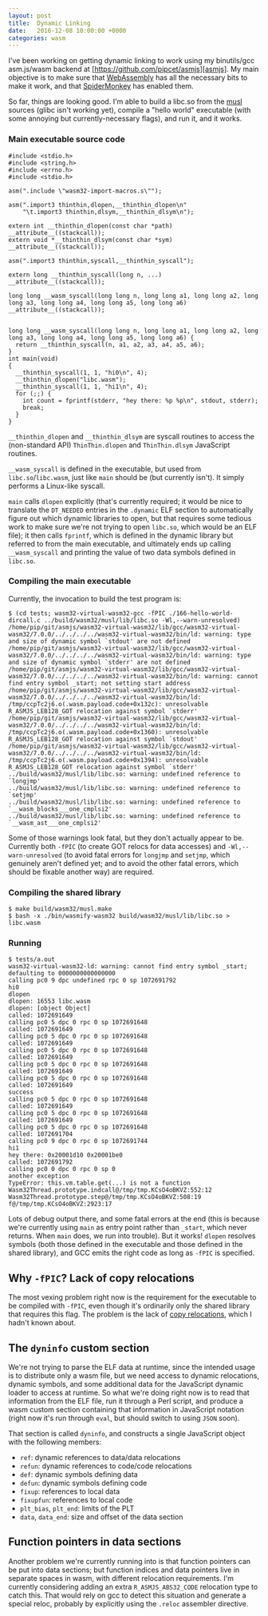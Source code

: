 ```yaml
---
layout: post
title:  Dynamic Linking
date:   2016-12-08 10:00:00 +0000
categories: wasm
---
```

I've been working on getting dynamic linking to work using my binutils/gcc asm.js/wasm backend at [https://github.com/pipcet/asmjs][asmjs]. My main objective is to make sure that [WebAssembly][wasm] has all the necessary bits to make it work, and that [SpiderMonkey][sm] has enabled them.

So far, things are looking good. I'm able to build a libc.so from the [musl][musl] sources (glibc isn't working yet), compile a "hello world" executable (with some annoying but currently-necessary flags), and run it, and it works.

### Main executable source code

```
#include <stdio.h>
#include <string.h>
#include <errno.h>
#include <stdio.h>

asm(".include \"wasm32-import-macros.s\"");

asm(".import3 thinthin,dlopen,__thinthin_dlopen\n"
    "\t.import3 thinthin,dlsym,__thinthin_dlsym\n");

extern int __thinthin_dlopen(const char *path) __attribute__((stackcall));
extern void *__thinthin_dlsym(const char *sym) __attribute__((stackcall));

asm(".import3 thinthin,syscall,__thinthin_syscall");

extern long __thinthin_syscall(long n, ...) __attribute__((stackcall));

long long __wasm_syscall(long long n, long long a1, long long a2, long long a3, long long a4, long long a5, long long a6) __attribute__((stackcall));


long long __wasm_syscall(long long n, long long a1, long long a2, long long a3, long long a4, long long a5, long long a6) {
  return __thinthin_syscall(n, a1, a2, a3, a4, a5, a6);
}
int main(void)
{
  __thinthin_syscall(1, 1, "hi0\n", 4);
  __thinthin_dlopen("libc.wasm");
  __thinthin_syscall(1, 1, "hi1\n", 4);
  for (;;) {
    int count = fprintf(stderr, "hey there: %p %p\n", stdout, stderr);
    break;
  }
}
```

`__thinthin_dlopen` and `__thinthin_dlsym` are syscall routines to access the (non-standard API) `ThinThin.dlopen` and `ThinThin.dlsym` JavaScript routines.

`__wasm_syscall` is defined in the executable, but used from `libc.so`/`libc.wasm`, just like `main` should be (but currently isn't). It simply performs a Linux-like syscall.

`main` calls `dlopen` explicitly (that's currently required; it would be nice to translate the `DT_NEEDED` entries in the `.dynamic` ELF section to automatically figure out which dynamic libraries to open, but that requires some tedious work to make sure we're not trying to open `libc.so`, which would be an ELF file); it then calls `fprintf`, which is defined in the dynamic library but referred to from the main executable, and ultimately ends up calling `__wasm_syscall` and printing the value of two data symbols defined in `libc.so`.

### Compiling the main executable

Currently, the invocation to build the test program is:

```
$ (cd tests; wasm32-virtual-wasm32-gcc -fPIC ./166-hello-world-dircall.c ../build/wasm32/musl/lib/libc.so -Wl,--warn-unresolved)
/home/pip/git/asmjs/wasm32-virtual-wasm32/lib/gcc/wasm32-virtual-wasm32/7.0.0/../../../../wasm32-virtual-wasm32/bin/ld: warning: type and size of dynamic symbol `stdout' are not defined
/home/pip/git/asmjs/wasm32-virtual-wasm32/lib/gcc/wasm32-virtual-wasm32/7.0.0/../../../../wasm32-virtual-wasm32/bin/ld: warning: type and size of dynamic symbol `stderr' are not defined
/home/pip/git/asmjs/wasm32-virtual-wasm32/lib/gcc/wasm32-virtual-wasm32/7.0.0/../../../../wasm32-virtual-wasm32/bin/ld: warning: cannot find entry symbol _start; not setting start address
/home/pip/git/asmjs/wasm32-virtual-wasm32/lib/gcc/wasm32-virtual-wasm32/7.0.0/../../../../wasm32-virtual-wasm32/bin/ld: /tmp/ccpTc2j6.o(.wasm.payload.code+0x132c): unresolvable R_ASMJS_LEB128_GOT relocation against symbol `stderr'
/home/pip/git/asmjs/wasm32-virtual-wasm32/lib/gcc/wasm32-virtual-wasm32/7.0.0/../../../../wasm32-virtual-wasm32/bin/ld: /tmp/ccpTc2j6.o(.wasm.payload.code+0x1360): unresolvable R_ASMJS_LEB128_GOT relocation against symbol `stdout'
/home/pip/git/asmjs/wasm32-virtual-wasm32/lib/gcc/wasm32-virtual-wasm32/7.0.0/../../../../wasm32-virtual-wasm32/bin/ld: /tmp/ccpTc2j6.o(.wasm.payload.code+0x1394): unresolvable R_ASMJS_LEB128_GOT relocation against symbol `stderr'
../build/wasm32/musl/lib/libc.so: warning: undefined reference to `longjmp'
../build/wasm32/musl/lib/libc.so: warning: undefined reference to `setjmp'
../build/wasm32/musl/lib/libc.so: warning: undefined reference to `__wasm_blocks___one_cmplsi2'
../build/wasm32/musl/lib/libc.so: warning: undefined reference to `__wasm_ast___one_cmplsi2'
```

Some of those warnings look fatal, but they don't actually appear to be. Currently both `-fPIC` (to create GOT relocs for data accesses) and `-Wl,--warn-unresolved` (to avoid fatal errors for `longjmp` and `setjmp`, which genuinely aren't defined yet; and to avoid the other fatal errors, which should be fixable another way) are required.

### Compiling the shared library

```
$ make build/wasm32/musl.make
$ bash -x ./bin/wasmify-wasm32 build/wasm32/musl/lib/libc.so > libc.wasm
```

### Running

```
$ tests/a.out
wasm32-virtual-wasm32-ld: warning: cannot find entry symbol _start; defaulting to 0000000000000000
calling pc0 9 dpc undefined rpc 0 sp 1072691792
hi0
dlopen
dlopen: 16553 libc.wasm
dlopen: [object Object]
called: 1072691649
calling pc0 5 dpc 0 rpc 0 sp 1072691648
called: 1072691649
calling pc0 5 dpc 0 rpc 0 sp 1072691648
called: 1072691649
calling pc0 5 dpc 0 rpc 0 sp 1072691648
called: 1072691649
calling pc0 5 dpc 0 rpc 0 sp 1072691648
called: 1072691649
calling pc0 5 dpc 0 rpc 0 sp 1072691648
called: 1072691649
success
calling pc0 5 dpc 0 rpc 0 sp 1072691648
called: 1072691649
calling pc0 5 dpc 0 rpc 0 sp 1072691648
called: 1072691649
calling pc0 5 dpc 0 rpc 0 sp 1072691648
called: 1072691704
calling pc0 9 dpc 0 rpc 0 sp 1072691744
hi1
hey there: 0x20001d10 0x20001be0
called: 1072691792
calling pc0 0 dpc 0 rpc 0 sp 0
another exception
TypeError: this.vm.table.get(...) is not a function
Wasm32Thread.prototype.indcall@/tmp/tmp.KCsO4oBKVZ:552:12
Wasm32Thread.prototype.step@/tmp/tmp.KCsO4oBKVZ:508:19
f@/tmp/tmp.KCsO4oBKVZ:2923:17
```

Lots of debug output there, and some fatal errors at the end (this is because we're currently using `main` as entry point rather than `_start`, which never returns. When `main` does, we run into trouble). But it works! `dlopen` resolves symbols (both those defined in the executable and those defined in the shared library), and GCC emits the right code as long as `-fPIC` is specified.

## Why `-fPIC`? Lack of copy relocations

The most vexing problem right now is the requirement for the executable to be compiled with `-fPIC`, even though it's ordinarily only the shared library that requires this flag. The problem is the lack of [copy relocations][copy-relocations], which I hadn't known about.

## The `dyninfo` custom section

We're not trying to parse the ELF data at runtime, since the intended usage is to distribute only a wasm file, but we need access to dynamic relocations, dynamic symbols, and some additional data for the JavaScript dynamic loader to access at runtime. So what we're doing right now is to read that information from the ELF file, run it through a Perl script, and produce a wasm custom section containing that information in JavaScript notation (right now it's run through `eval`, but should switch to using `JSON` soon).

That section is called `dyninfo`, and constructs a single JavaScript object with the following members:
* `ref`: dynamic references to data/data relocations
* `refun`: dynamic references to code/code relocations
* `def`: dynamic symbols defining data
* `defun`: dynamic symbols defining code
* `fixup`: references to local data
* `fixupfun`: references to local code
* `plt_bias`, `plt_end`: limits of the PLT
* `data`, `data_end`: size and offset of the data section

## Function pointers in data sections

Another problem we're currently running into is that function pointers can be put into data sections; but function indices and data pointers live in separate spaces in wasm, with different relocation requirements. I'm currently considering adding an extra `R_ASMJS_ABS32_CODE` relocation type to catch this. That would rely on gcc to detect this situation and generate a special reloc, probably by explicitly using the `.reloc` assembler directive.

[asmjs]: https://github.com/pipcet/asmjs
[wasm]: https://WebAssembly.github.io
[sm]: https://developer.mozilla.org/en-US/docs/Mozilla/Projects/SpiderMonkey
[copy-relocations]: http://docs.oracle.com/cd/E19683-01/817-3677/6mj8mbtbs/index.html#chapter4-84604
[musl]: https://www.musl-libc.org/